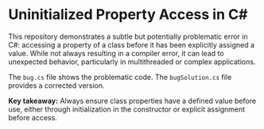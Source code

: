 # Uninitialized Property Access in C#

This repository demonstrates a subtle but potentially problematic error in C#: accessing a property of a class before it has been explicitly assigned a value.  While not always resulting in a compiler error, it can lead to unexpected behavior, particularly in multithreaded or complex applications.

The `bug.cs` file shows the problematic code. The `bugSolution.cs` file provides a corrected version.

**Key takeaway:** Always ensure class properties have a defined value before use, either through initialization in the constructor or explicit assignment before access.